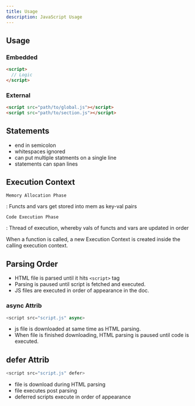 ```yaml
---
title: Usage
description: JavaScript Usage
---
```


## Usage

### Embedded

```html title="Embedded in head or body elememt"
<script>
  // Logic
</script>
```

### External

```html title="External File Link in head or body element"
<script src="path/to/global.js"></script>
<script src="path/to/section.js"></script>
```

## Statements

- end in semicolon
- whitespaces ignored
- can put multiple statments on a single line
- statements can span lines

## Execution Context

`Memory Allocation Phase`

:    Functs and vars get stored into mem as key-val pairs

`Code Execution Phase`

:    Thread of execution, whereby vals of functs and vars are updated in order 

When a function is called, a new Execution Context is created inside the calling execution context.

## Parsing Order
 
- HTML file is parsed until it hits `<script>` tag
- Parsing is paused until script is fetched and executed.
- JS files are executed in order of appearance in the doc.

### async Attrib

```js
<script src="script.js" async>
```

- js file is downloaded at same time as HTML parsing.  
- When file is finished downloading, HTML parsing is paused until code is executed.

## defer Attrib

```js
<script src="script.js" defer>
```

- file is download during HTML parsing
- file executes post parsing
- deferred scripts execute in order of appearance

